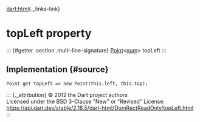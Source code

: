[dart:html](../../dart-html/dart-html-library){._links-link}

topLeft property
================

::: {#getter .section .multi-line-signature}
[Point](../../dart-math/point-class)\<[num](../../dart-core/num-class)\>
topLeft
:::

Implementation {#source}
--------------

``` {.language-dart data-language="dart"}
Point get topLeft => new Point(this.left, this.top);
```

::: {._attribution}
© 2012 the Dart project authors\
Licensed under the BSD 3-Clause \"New\" or \"Revised\" License.\
<https://api.dart.dev/stable/2.18.5/dart-html/DomRectReadOnly/topLeft.html>
:::
